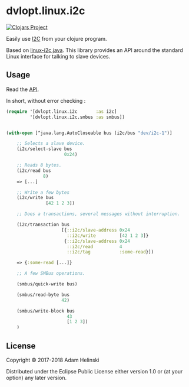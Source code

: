 # dvlopt.linux.i2c

[![Clojars
Project](https://img.shields.io/clojars/v/dvlopt/linux.i2c.svg)](https://clojars.org/dvlopt/linux.i2c)

Easily use [I2C](https://en.wikipedia.org/wiki/I%C2%B2C) from your clojure
program.

Based on [linux-i2c.java](https://github.com/dvlopt/linux-i2c.java). This
library provides an API around the standard Linux interface for talking to slave
devices.

## Usage

Read the
[API](https://dvlopt.github.io/doc/clojure/dvlopt/linux.i2c/index.html).

In short, without error checking :

```clj
(require '[dvlopt.linux.i2c       :as i2c]
         '[dvlopt.linux.i2c.smbus :as smbus])


(with-open [^java.lang.AutoCloseable bus (i2c/bus "dev/i2c-1")]

    ;; Selects a slave device.
    (i2c/select-slave bus
                      0x24)

    ;; Reads 8 bytes.
    (i2c/read bus
              8)
    => [...]

    ;; Write a few bytes
    (i2c/write bus
               [42 1 2 3])

    ;; Does a transactions, several messages without interruption.

    (i2c/transaction bus
                     [{::i2c/slave-address 0x24
                       ::i2c/write         [42 1 2 3]}
                      {::i2c/slave-address 0x24
                       ::i2c/read          4
                       ::i2c/tag           :some-read}])

    => {:some-read [...]}

    ;; A few SMBus operations.

    (smbus/quick-write bus)

    (smbus/read-byte bus
                     42)

    (smbus/write-block bus
                       43
                       [1 2 3])
    )
```

## License

Copyright © 2017-2018 Adam Helinski

Distributed under the Eclipse Public License either version 1.0 or (at
your option) any later version.
